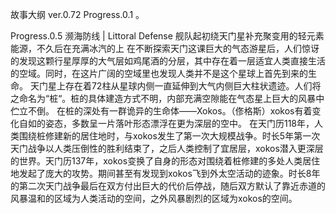 故事大纲 ver.0.72
Progress.0.1
。

Progress.0.5    濒海防线 | Littoral Defense
舰队起初绕天门星补充聚变用的轻元素能源，不久后在充满冰汽的上
在不断探索天门这课巨大的气态游星后，人们惊讶的发现这颗行星厚厚的大气层如鸡尾酒的分层，其中存在着一层适宜人类直接生活的空域。同时，在这片广阔的空域里也发现人类并不是这个星球上首先到来的生命。
天门星上存在着72柱从星球内侧一直延伸到大气内侧巨大柱状遗迹。人们将之命名为“桩“。桩的具体建造方式不明，内部充满空隙能在气态星上巨大的风暴中伫立不倒。
在桩的深处有一群诡异的生命体——Xokos。（俢格斯）xokos有着变化自如的姿态，多数呈一片落叶形态漂浮在更为深层的空中。
在天门历118年，人类围绕桩修建新的居住地时，与xokos发生了第一次大规模战争。时长5年第一次天门战争以人类压倒性的胜利结束了，之后人类控制了宜居层，xokos潜入更深层的世界。天门历137年，xokos变换了自身的形态对围绕着桩修建的多处人类居住地发起了庞大的攻势。期间甚至有发现到xokos飞到外太空活动的迹象。时长8年的第二次天门战争最后在双方付出巨大的代价后停战，随后双方默认了靠近赤道的风暴温和的区域为人类活动的空间，之外风暴剧烈的区域为xokos的空间。
